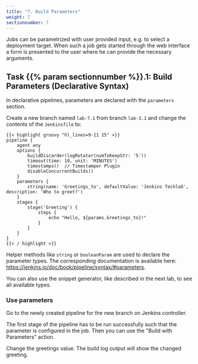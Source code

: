 ```yaml
---
title: "7. Build Parameters"
weight: 7
sectionnumber: 7
---
```



Jobs can be parametrized with user provided input, e.g. to select a deployment target.
When such a job gets started through the web interface a form is presented to the user
where he can provide the necessary arguments.


## Task {{% param sectionnumber %}}.1: Build Parameters (Declarative Syntax)


In declarative pipelines, parameters are declared with the ``parameters`` section.

Create a new branch named ``lab-7.1`` from branch ``lab-3.1`` and change the contents of the ``Jenkinsfile`` to:

```
{{< highlight groovy "hl_lines=9-11 15" >}}
pipeline {
    agent any
    options {
        buildDiscarder(logRotator(numToKeepStr: '5'))
        timeout(time: 10, unit: 'MINUTES')
        timestamps()  // Timestamper Plugin
        disableConcurrentBuilds()
    }
    parameters {
        string(name: 'Greetings_to', defaultValue: 'Jenkins Techlab', description: 'Who to greet?')
    }
    stages {
        stage('Greeting') {
            steps {
                echo "Hello, ${params.Greetings_to}!"
            }
        }
    }
}
{{< / highlight >}}
```

Helper methods like ``string`` or ``booleanParam`` are used to declare the parameter types.
The corresponding documentation is available here: <https://jenkins.io/doc/book/pipeline/syntax/#parameters>.

You can also use the snippet generator, like described in the next lab, to see all available types.


### Use parameters

Go to the newly created pipeline for the new branch on Jenkins controller.

The first stage of the pipeline has to be run successfully such that the parameter is configured in the job.
Then you can use the "Build with Parameters" action.

Change the greetings value. The build log output will show the changed greeting.
